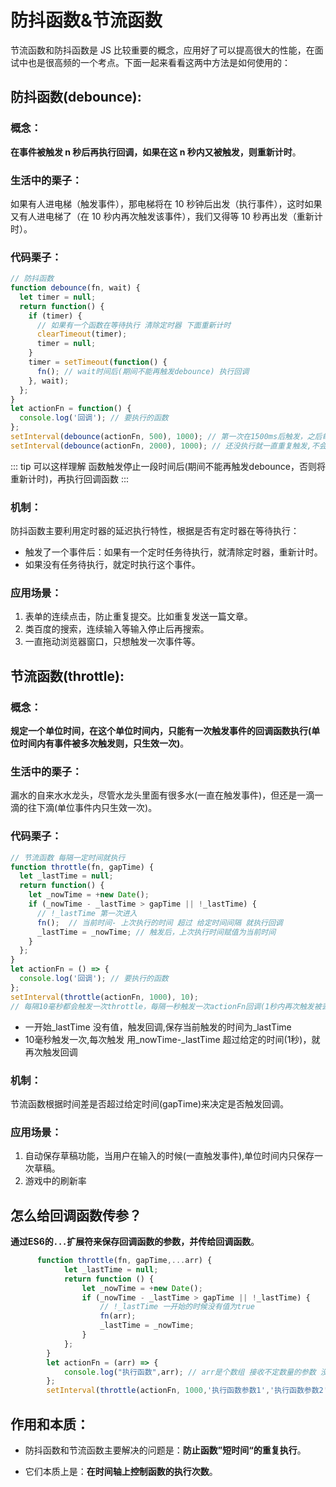 # 防抖函数&节流函数

节流函数和防抖函数是 JS 比较重要的概念，应用好了可以提高很大的性能，在面试中也是很高频的一个考点。下面一起来看看这两中方法是如何使用的：

## 防抖函数(debounce):

### 概念：

**在事件被触发 n 秒后再执行回调，如果在这 n 秒内又被触发，则重新计时**。

### 生活中的栗子：

如果有人进电梯（触发事件），那电梯将在 10 秒钟后出发（执行事件），这时如果又有人进电梯了（在 10 秒内再次触发该事件），我们又得等 10 秒再出发（重新计时）。

### 代码栗子：

```js
// 防抖函数
function debounce(fn, wait) {
  let timer = null;
  return function() {
    if (timer) {
      // 如果有一个函数在等待执行 清除定时器 下面重新计时
      clearTimeout(timer);
      timer = null;
    }
    timer = setTimeout(function() {
      fn(); // wait时间后(期间不能再触发debounce) 执行回调
    }, wait);
  };
}
let actionFn = function() {
  console.log('回调'); // 要执行的函数
};
setInterval(debounce(actionFn, 500), 1000); // 第一次在1500ms后触发，之后每1000ms触发一次
setInterval(debounce(actionFn, 2000), 1000); // 还没执行就一直重复触发,不会执行
```

::: tip 可以这样理解
函数触发停止一段时间后(期间不能再触发debounce，否则将重新计时)，再执行回调函数
:::

### 机制：

防抖函数主要利用定时器的延迟执行特性，根据是否有定时器在等待执行：

- 触发了一个事件后：如果有一个定时任务待执行，就清除定时器，重新计时。
- 如果没有任务待执行，就定时执行这个事件。

### 应用场景：

1. 表单的连续点击，防止重复提交。比如重复发送一篇文章。
2. 类百度的搜索，连续输入等输入停止后再搜索。
3. 一直拖动浏览器窗口，只想触发一次事件等。

## 节流函数(throttle):

### 概念：

**规定一个单位时间，在这个单位时间内，只能有一次触发事件的回调函数执行(单位时间内有事件被多次触发则，只生效一次)**。

### 生活中的栗子：

漏水的自来水水龙头，尽管水龙头里面有很多水(一直在触发事件)，但还是一滴一滴的往下滴(单位事件内只生效一次)。

### 代码栗子：

```js
// 节流函数 每隔一定时间就执行
function throttle(fn, gapTime) {
  let _lastTime = null;
  return function() {
    let _nowTime = +new Date();
    if (_nowTime - _lastTime > gapTime || !_lastTime) {
      // !_lastTime 第一次进入
      fn();  // 当前时间- 上次执行的时间 超过 给定时间间隔 就执行回调
      _lastTime = _nowTime; // 触发后，上次执行时间赋值为当前时间
    }
  };
}
let actionFn = () => {
  console.log('回调'); // 要执行的函数
};
setInterval(throttle(actionFn, 1000), 10); 
// 每隔10毫秒都会触发一次throttle，每隔一秒触发一次actionFn回调(1秒内再次触发被丢弃)
```

- 一开始_lastTime 没有值，触发回调,保存当前触发的时间为_lastTime
- 10毫秒触发一次,每次触发 用_nowTime-_lastTime 超过给定的时间(1秒)，就再次触发回调

### 机制：

节流函数根据时间差是否超过给定时间(gapTime)来决定是否触发回调。


### 应用场景：

1. 自动保存草稿功能，当用户在输入的时候(一直触发事件),单位时间内只保存一次草稿。
2. 游戏中的刷新率


## 怎么给回调函数传参？

**通过ES6的`...`扩展符来保存回调函数的参数，并传给回调函数**。

```js
      function throttle(fn, gapTime,...arr) {
            let _lastTime = null;
            return function () {
                let _nowTime = +new Date();
                if (_nowTime - _lastTime > gapTime || !_lastTime) {
                    // !_lastTime 一开始的时候没有值为true     
                    fn(arr);
                    _lastTime = _nowTime;
                }
            };
        }
        let actionFn = (arr) => {
            console.log("执行函数",arr); // arr是个数组 接收不定数量的参数 没有参数是个空数组
        };
        setInterval(throttle(actionFn, 1000,'执行函数参数1','执行函数参数2'), 10); // 节流 
```

## 作用和本质：

* 防抖函数和节流函数主要解决的问题是：**防止函数”短时间“的重复执行**。

* 它们本质上是：**在时间轴上控制函数的执行次数**。
